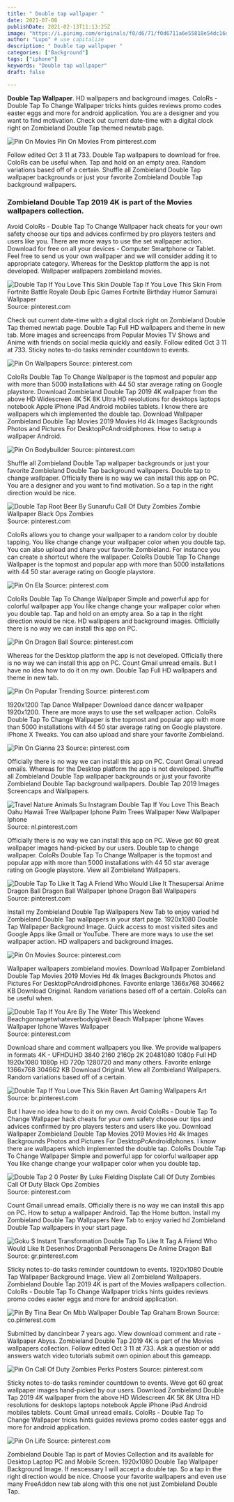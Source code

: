 ```yaml
---
title: " Double tap wallpaper "
date: 2021-07-08
publishDate: 2021-02-13T11:13:25Z
image: "https://i.pinimg.com/originals/f0/d6/71/f0d6711a6e55818e54dc16d6d188fb7a.jpg"
author: "Lupo" # use capitalize
description: " Double tap wallpaper "
categories: ["Background"]
tags: ["iphone"]
keywords: "Double tap wallpaper"
draft: false

---
```



**Double Tap Wallpaper**. HD wallpapers and background images. ColoRs - Double Tap To Change Wallpaper tricks hints guides reviews promo codes easter eggs and more for android application. You are a designer and you want to find motivation. Check out current date-time with a digital clock right on Zombieland Double Tap themed newtab page.

![Pin On Movies](https://i.pinimg.com/originals/42/55/92/42559296d61fac871bf8f5e6823c2938.png "Pin On Movies")
Pin On Movies From pinterest.com


Follow edited Oct 3 11 at 733. Double Tap wallpapers to download for free. ColoRs can be useful when. Tap and hold on an empty area. Random variations based off of a certain. Shuffle all Zombieland Double Tap wallpaper backgrounds or just your favorite Zombieland Double Tap background wallpapers.

### Zombieland Double Tap 2019 4K is part of the Movies wallpapers collection.

Avoid ColoRs - Double Tap To Change Wallpaper hack cheats for your own safety choose our tips and advices confirmed by pro players testers and users like you. There are more ways to use the set wallpaper action. Download for free on all your devices - Computer Smartphone or Tablet. Feel free to send us your own wallpaper and we will consider adding it to appropriate category. Whereas for the Desktop platform the app is not developed. Wallpaper wallpapers zombieland movies.


![Double Tap If You Love This Skin Double Tap If You Love This Skin From Fortnite Battle Royale Doub Epic Games Fortnite Birthday Humor Samurai Wallpaper](https://i.pinimg.com/564x/0e/ae/da/0eaeda2ac8af7fe0258fe0705f90d557.jpg "Double Tap If You Love This Skin Double Tap If You Love This Skin From Fortnite Battle Royale Doub Epic Games Fortnite Birthday Humor Samurai Wallpaper")
Source: pinterest.com

Check out current date-time with a digital clock right on Zombieland Double Tap themed newtab page. Double Tap Full HD wallpapers and theme in new tab. More images and screencaps from Popular Movies TV Shows and Anime with friends on social media quickly and easily. Follow edited Oct 3 11 at 733. Sticky notes to-do tasks reminder countdown to events.

![Pin On Wallpapers](https://i.pinimg.com/originals/e6/0b/79/e60b7971ed4cbff5cb695153a747a56d.jpg "Pin On Wallpapers")
Source: pinterest.com

ColoRs Double Tap To Change Wallpaper is the topmost and popular app with more than 5000 installations with 44 50 star average rating on Google playstore. Download Zombieland Double Tap 2019 4K wallpaper from the above HD Widescreen 4K 5K 8K Ultra HD resolutions for desktops laptops notebook Apple iPhone iPad Android mobiles tablets. I know there are wallpapers which implemented the double tap. Download Wallpaper Zombieland Double Tap Movies 2019 Movies Hd 4k Images Backgrounds Photos and Pictures For DesktopPcAndroidIphones. How to setup a wallpaper Android.

![Pin On Bodybuilder](https://i.pinimg.com/originals/34/e7/4c/34e74c31ead0ce30116275040bccedda.jpg "Pin On Bodybuilder")
Source: pinterest.com

Shuffle all Zombieland Double Tap wallpaper backgrounds or just your favorite Zombieland Double Tap background wallpapers. Double tap to change wallpaper. Officially there is no way we can install this app on PC. You are a designer and you want to find motivation. So a tap in the right direction would be nice.

![Double Tap Root Beer By Sunarufu Call Of Duty Zombies Zombie Wallpaper Black Ops Zombies](https://i.pinimg.com/736x/64/c1/20/64c120194a80b6119b95f3ad68dac5cb.jpg "Double Tap Root Beer By Sunarufu Call Of Duty Zombies Zombie Wallpaper Black Ops Zombies")
Source: pinterest.com

ColoRs allows you to change your wallpaper to a random color by double tapping. You like change change your wallpaper color when you double tap. You can also upload and share your favorite Zombieland. For instance you can create a shortcut where the wallpaper. ColoRs Double Tap To Change Wallpaper is the topmost and popular app with more than 5000 installations with 44 50 star average rating on Google playstore.

![Pin On Ela](https://i.pinimg.com/564x/ca/20/ce/ca20ce4f1160e9b44188408cac7f95cc.jpg "Pin On Ela")
Source: pinterest.com

ColoRs Double Tap To Change Wallpaper Simple and powerful app for colorful wallpaper app You like change change your wallpaper color when you double tap. Tap and hold on an empty area. So a tap in the right direction would be nice. HD wallpapers and background images. Officially there is no way we can install this app on PC.

![Pin On Dragon Ball](https://i.pinimg.com/736x/fb/01/b1/fb01b1fd7f65831cb4ac340b2c32cade.jpg "Pin On Dragon Ball")
Source: pinterest.com

Whereas for the Desktop platform the app is not developed. Officially there is no way we can install this app on PC. Count Gmail unread emails. But I have no idea how to do it on my own. Double Tap Full HD wallpapers and theme in new tab.

![Pin On Popular Trending](https://i.pinimg.com/originals/ab/b2/2a/abb22ac4e3729b361d19626e99ccc75c.jpg "Pin On Popular Trending")
Source: pinterest.com

1920x1200 Tap Dance Wallpaper Download dance dancer wallpaper 1920x1200. There are more ways to use the set wallpaper action. ColoRs Double Tap To Change Wallpaper is the topmost and popular app with more than 5000 installations with 44 50 star average rating on Google playstore. IPhone X Tweaks. You can also upload and share your favorite Zombieland.

![Pin On Gianna 23](https://i.pinimg.com/originals/97/cd/57/97cd5702868483a5c2efde52bcb961ab.jpg "Pin On Gianna 23")
Source: pinterest.com

Officially there is no way we can install this app on PC. Count Gmail unread emails. Whereas for the Desktop platform the app is not developed. Shuffle all Zombieland Double Tap wallpaper backgrounds or just your favorite Zombieland Double Tap background wallpapers. Double Tap 2019 Images Screencaps and Wallpapers.

![Travel Nature Animals Su Instagram Double Tap If You Love This Beach Oahu Hawaii Tree Wallpaper Iphone Palm Trees Wallpaper New Wallpaper Iphone](https://i.pinimg.com/originals/d2/46/6d/d2466d1cefeca74ad62a3bdd1c7a5466.jpg "Travel Nature Animals Su Instagram Double Tap If You Love This Beach Oahu Hawaii Tree Wallpaper Iphone Palm Trees Wallpaper New Wallpaper Iphone")
Source: nl.pinterest.com

Officially there is no way we can install this app on PC. Weve got 60 great wallpaper images hand-picked by our users. Double tap to change wallpaper. ColoRs Double Tap To Change Wallpaper is the topmost and popular app with more than 5000 installations with 44 50 star average rating on Google playstore. View all Zombieland Wallpapers.

![Double Tap To Like It Tag A Friend Who Would Like It Thesupersai Anime Dragon Ball Dragon Ball Wallpaper Iphone Dragon Ball Wallpapers](https://i.pinimg.com/originals/42/99/d8/4299d8a8ef5277c33b6bf2838f2258a5.jpg "Double Tap To Like It Tag A Friend Who Would Like It Thesupersai Anime Dragon Ball Dragon Ball Wallpaper Iphone Dragon Ball Wallpapers")
Source: pinterest.com

Install my Zombieland Double Tap Wallpapers New Tab to enjoy varied hd Zombieland Double Tap wallpapers in your start page. 1920x1080 Double Tap Wallpaper Background Image. Quick access to most visited sites and Google Apps like Gmail or YouTube. There are more ways to use the set wallpaper action. HD wallpapers and background images.

![Pin On Movies](https://i.pinimg.com/originals/42/55/92/42559296d61fac871bf8f5e6823c2938.png "Pin On Movies")
Source: pinterest.com

Wallpaper wallpapers zombieland movies. Download Wallpaper Zombieland Double Tap Movies 2019 Movies Hd 4k Images Backgrounds Photos and Pictures For DesktopPcAndroidIphones. Favorite enlarge 1366x768 304662 KB Download Original. Random variations based off of a certain. ColoRs can be useful when.

![Double Tap If You Are By The Water This Weekend Beachgonnagetwhateverbodyigiveit Beach Wallpaper Iphone Waves Wallpaper Iphone Waves Wallpaper](https://i.pinimg.com/originals/39/36/19/393619086ad5693f1d78bf8a45d3f1a8.jpg "Double Tap If You Are By The Water This Weekend Beachgonnagetwhateverbodyigiveit Beach Wallpaper Iphone Waves Wallpaper Iphone Waves Wallpaper")
Source: pinterest.com

Download share and comment wallpapers you like. We provide wallpapers in formats 4K - UFHDUHD 3840 2160 2160p 2K 20481080 1080p Full HD 1920x1080 1080p HD 720p 1280720 and many others. Favorite enlarge 1366x768 304662 KB Download Original. View all Zombieland Wallpapers. Random variations based off of a certain.

![Double Tap If You Love This Skin Raven Art Gaming Wallpapers Art](https://i.pinimg.com/564x/dc/42/e0/dc42e013fcbc00fe80ea08e9f0b8224f.jpg "Double Tap If You Love This Skin Raven Art Gaming Wallpapers Art")
Source: br.pinterest.com

But I have no idea how to do it on my own. Avoid ColoRs - Double Tap To Change Wallpaper hack cheats for your own safety choose our tips and advices confirmed by pro players testers and users like you. Download Wallpaper Zombieland Double Tap Movies 2019 Movies Hd 4k Images Backgrounds Photos and Pictures For DesktopPcAndroidIphones. I know there are wallpapers which implemented the double tap. ColoRs Double Tap To Change Wallpaper Simple and powerful app for colorful wallpaper app You like change change your wallpaper color when you double tap.

![Double Tap 2 0 Poster By Luke Fielding Displate Call Of Duty Zombies Call Of Duty Black Ops Zombies](https://i.pinimg.com/originals/6c/9d/f8/6c9df8c911a8cb320aecbc57b435e93f.jpg "Double Tap 2 0 Poster By Luke Fielding Displate Call Of Duty Zombies Call Of Duty Black Ops Zombies")
Source: pinterest.com

Count Gmail unread emails. Officially there is no way we can install this app on PC. How to setup a wallpaper Android. Tap the Home button. Install my Zombieland Double Tap Wallpapers New Tab to enjoy varied hd Zombieland Double Tap wallpapers in your start page.

![Goku S Instant Transformation Double Tap To Like It Tag A Friend Who Would Like It Desenhos Dragonball Personagens De Anime Dragon Ball](https://i.pinimg.com/originals/9e/71/25/9e712561bcb6ccc7cf1a317456e99794.jpg "Goku S Instant Transformation Double Tap To Like It Tag A Friend Who Would Like It Desenhos Dragonball Personagens De Anime Dragon Ball")
Source: gr.pinterest.com

Sticky notes to-do tasks reminder countdown to events. 1920x1080 Double Tap Wallpaper Background Image. View all Zombieland Wallpapers. Zombieland Double Tap 2019 4K is part of the Movies wallpapers collection. ColoRs - Double Tap To Change Wallpaper tricks hints guides reviews promo codes easter eggs and more for android application.

![Pin By Tina Bear On Mbb Wallpaper Double Tap Graham Brown](https://i.pinimg.com/originals/3f/9b/87/3f9b87b0300270f3ae61b81565d42a97.png "Pin By Tina Bear On Mbb Wallpaper Double Tap Graham Brown")
Source: co.pinterest.com

Submitted by dancinbear 7 years ago. View download comment and rate - Wallpaper Abyss. Zombieland Double Tap 2019 4K is part of the Movies wallpapers collection. Follow edited Oct 3 11 at 733. Ask a question or add answers watch video tutorials submit own opinion about this gameapp.

![Pin On Call Of Duty Zombies Perks Posters](https://i.pinimg.com/originals/6a/98/81/6a98818763c77d2cb2c578cc02356b40.jpg "Pin On Call Of Duty Zombies Perks Posters")
Source: pinterest.com

Sticky notes to-do tasks reminder countdown to events. Weve got 60 great wallpaper images hand-picked by our users. Download Zombieland Double Tap 2019 4K wallpaper from the above HD Widescreen 4K 5K 8K Ultra HD resolutions for desktops laptops notebook Apple iPhone iPad Android mobiles tablets. Count Gmail unread emails. ColoRs - Double Tap To Change Wallpaper tricks hints guides reviews promo codes easter eggs and more for android application.

![Pin On Life](https://i.pinimg.com/originals/f0/d6/71/f0d6711a6e55818e54dc16d6d188fb7a.jpg "Pin On Life")
Source: pinterest.com

Zombieland Double Tap is part of Movies Collection and its available for Desktop Laptop PC and Mobile Screen. 1920x1080 Double Tap Wallpaper Background Image. If nescessary I will accept a double tap. So a tap in the right direction would be nice. Choose your favorite wallpapers and even use many FreeAddon new tab along with this one not just Zombieland Double Tap.

